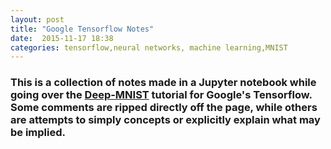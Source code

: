 ```yaml
---
layout: post
title: "Google Tensorflow Notes"
date:  2015-11-17 18:38
categories: tensorflow,neural networks, machine learning,MNIST
---
```


### This is a collection of notes made in a Jupyter notebook while going over the [Deep-MNIST](http://tensorflow.org/tutorials/mnist/pros/index.md) tutorial for Google's Tensorflow. Some comments are ripped directly off the page, while others are attempts to simply concepts or explicitly explain what may be implied.
